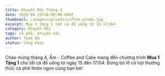 ```yaml
---
title: Khuyến Mãi Tháng 4
date: 2025-04-15T10:00:00.000Z
thumbnail: /images/uploads/coffee-promo.jpg
excerpt: Mua 1 tặng 1 tất cả đồ uống từ 15-17/04!
category: Khuyến Mãi
tags: cà phê, khuyến mãi
author: Team Ấm
status: Công khai
---
```

Chào mừng tháng 4, Ấm - Coffee and Cake mang đến chương trình **Mua 1 Tặng 1** cho tất cả đồ uống từ ngày 15 đến 17/04. Đừng bỏ lỡ cơ hội thưởng thức cà phê thơm ngon cùng bạn bè!